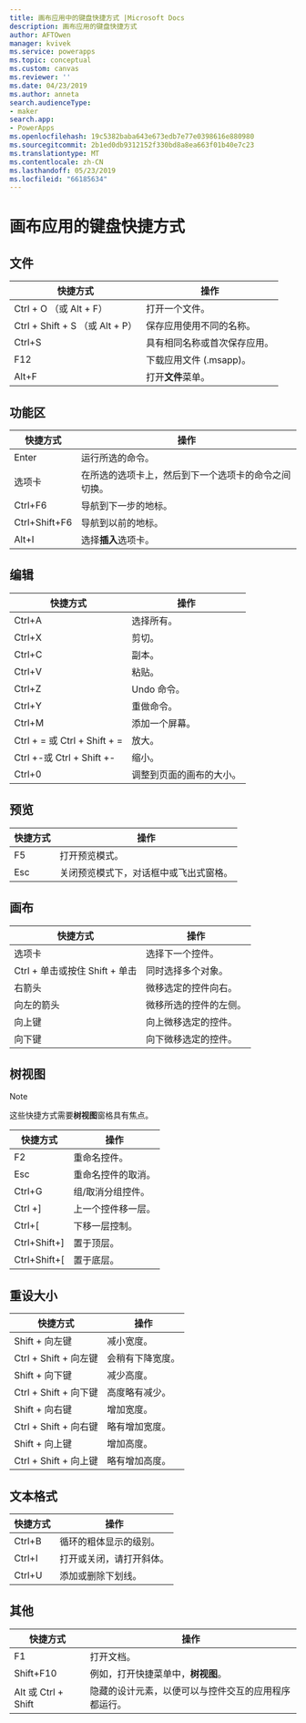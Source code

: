 ```yaml
---
title: 画布应用中的键盘快捷方式 |Microsoft Docs
description: 画布应用的键盘快捷方式
author: AFTOwen
manager: kvivek
ms.service: powerapps
ms.topic: conceptual
ms.custom: canvas
ms.reviewer: ''
ms.date: 04/23/2019
ms.author: anneta
search.audienceType:
- maker
search.app:
- PowerApps
ms.openlocfilehash: 19c5382baba643e673edb7e77e0398616e880980
ms.sourcegitcommit: 2b1ed0db9312152f330bd8a8ea663f01b40e7c23
ms.translationtype: MT
ms.contentlocale: zh-CN
ms.lasthandoff: 05/23/2019
ms.locfileid: "66185634"
---
```

# <a name="keyboard-shortcuts-for-canvas-apps"></a>画布应用的键盘快捷方式

## <a name="file"></a>文件

| 快捷方式 | 操作 |
|--|--|
| Ctrl + O （或 Alt + F） | 打开一个文件。 |
| Ctrl + Shift + S （或 Alt + P） | 保存应用使用不同的名称。 |
| Ctrl+S | 具有相同名称或首次保存应用。 |
| F12 | 下载应用文件 (.msapp)。 |
| Alt+F | 打开**文件**菜单。 |

## <a name="ribbon"></a>功能区

| 快捷方式 | 操作 |
|--|--|
| Enter | 运行所选的命令。 |
| 选项卡 | 在所选的选项卡上，然后到下一个选项卡的命令之间切换。 |
| Ctrl+F6 | 导航到下一步的地标。 |
| Ctrl+Shift+F6 | 导航到以前的地标。 |
| Alt+I | 选择**插入**选项卡。 |

## <a name="editing"></a>编辑

| 快捷方式 | 操作 |
|--|--|
| Ctrl+A | 选择所有。 |
| Ctrl+X | 剪切。 |
| Ctrl+C | 副本。 |
| Ctrl+V | 粘贴。 |
| Ctrl+Z | Undo 命令。 |
| Ctrl+Y | 重做命令。 |
| Ctrl+M | 添加一个屏幕。 |
| Ctrl + = 或 Ctrl + Shift + = | 放大。 |
| Ctrl +-或 Ctrl + Shift +- | 缩小。 |
| Ctrl+0 | 调整到页面的画布的大小。 |

## <a name="preview"></a>预览

| 快捷方式 | 操作 |
|--|--|
| F5 | 打开预览模式。 |
| Esc | 关闭预览模式下，对话框中或飞出式窗格。|

## <a name="canvas"></a>画布

| 快捷方式 | 操作 |
|--|--|
| 选项卡 | 选择下一个控件。 |
| Ctrl + 单击或按住 Shift + 单击 | 同时选择多个对象。 |
| 右箭头 | 微移选定的控件向右。 |
| 向左的箭头 | 微移所选的控件的左侧。 |
| 向上键 | 向上微移选定的控件。 |
| 向下键 | 向下微移选定的控件。 |

## <a name="tree-view"></a>树视图

> [!NOTE]
> 这些快捷方式需要**树视图**窗格具有焦点。

| 快捷方式 | 操作 |
|--|--|
| F2 | 重命名控件。 |
| Esc | 重命名控件的取消。 |
| Ctrl+G | 组/取消分组控件。 |
| Ctrl +] | 上一个控件移一层。 |
| Ctrl+[ | 下移一层控制。 |
| Ctrl+Shift+] | 置于顶层。 |
| Ctrl+Shift+[ | 置于底层。 |

## <a name="resize"></a>重设大小

| 快捷方式 | 操作 |
|--|--|
| Shift + 向左键 | 减小宽度。 |
| Ctrl + Shift + 向左键 | 会稍有下降宽度。 |
| Shift + 向下键 | 减少高度。 |
| Ctrl + Shift + 向下键 | 高度略有减少。 |
| Shift + 向右键 | 增加宽度。 |
| Ctrl + Shift + 向右键 | 略有增加宽度。 |
| Shift + 向上键 | 增加高度。 |
| Ctrl + Shift + 向上键 | 略有增加高度。 |

## <a name="text-format"></a>文本格式

| 快捷方式 | 操作 |
|--|--|
| Ctrl+B  | 循环的粗体显示的级别。 |
| Ctrl+I | 打开或关闭，请打开斜体。 |
| Ctrl+U | 添加或删除下划线。 |

## <a name="other"></a>其他

| 快捷方式 | 操作 |
|--|--|
| F1 | 打开文档。 |
| Shift+F10 | 例如，打开快捷菜单中，**树视图**。 |
| Alt 或 Ctrl + Shift | 隐藏的设计元素，以便可以与控件交互的应用程序都运行。 |